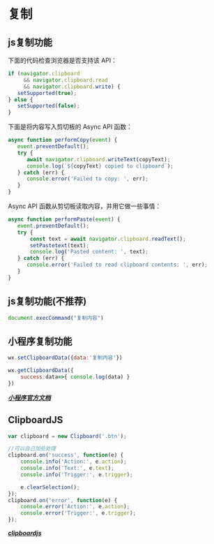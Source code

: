 # 复制


## js复制功能

下面的代码检查浏览器是否支持该 API：
```js
if (navigator.clipboard
     && navigator.clipboard.read
     && navigator.clipboard.write) {
   setSupported(true);
} else {
   setSupported(false);
}
```

下面是将内容写入剪切板的 Async API 函数：
```js
async function performCopy(event) {
   event.preventDefault();
   try {
      await navigator.clipboard.writeText(copyText);
      console.log(`${copyText} copied to clipboard`);
   } catch (err) {
      console.error('Failed to copy: ', err);
   }
}
```

Async API 函数从剪切板读取内容，并用它做一些事情：
```js
async function performPaste(event) {
   event.preventDefault();
   try {
       const text = await navigator.clipboard.readText();
       setPastetext(text);
       console.log('Pasted content: ', text);
   } catch (err) {
      console.error('Failed to read clipboard contents: ', err);
   }
}
```

## js复制功能(不推荐)

```js
document.execCommand("复制内容")
```

## 小程序复制功能

```js
wx.setClipboardData({data:'复制内容'})

wx.getClipboardData({
    success:data=>{ console.log(data) }
})
```

***[小程序官方文档](https://developers.weixin.qq.com/miniprogram/dev/api/device/clipboard/wx.setClipboardData.html)***


## ClipboardJS

```js
var clipboard = new Clipboard('.btn');

//可以自己加些处理
clipboard.on('success', function(e) {
    console.info('Action:', e.action);
    console.info('Text:', e.text);
    console.info('Trigger:', e.trigger);

    e.clearSelection();
});
clipboard.on('error', function(e) {
    console.error('Action:', e.action);
    console.error('Trigger:', e.trigger);
});
```

***[clipboardjs](https://clipboardjs.com/)***